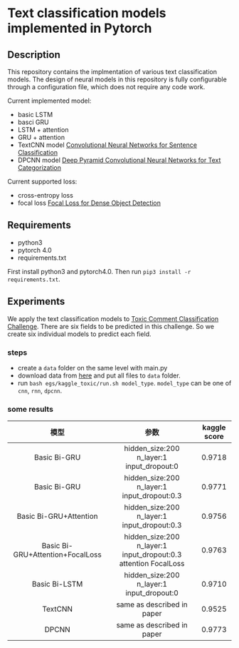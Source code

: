 # Text classification models implemented in Pytorch

## Description

This repository contains the implmentation of various text classification models. The design of neural models in this repository is fully configurable through a configuration file, which does not require any code work.

Current implemented model:

* basic LSTM
* basci GRU
* LSTM + attention
* GRU + attention
* TextCNN model [Convolutional Neural Networks for Sentence Classification
](https://arxiv.org/abs/1408.5882)
* DPCNN model [Deep Pyramid Convolutional Neural Networks for Text Categorization
](https://ai.tencent.com/ailab/media/publications/ACL3-Brady.pdf)

Current supported loss:

* cross-entropy loss
* focal loss [Focal Loss for Dense Object Detection](https://arxiv.org/abs/1708.02002)

## Requirements

* python3
* pytorch 4.0
* requirements.txt

First install python3 and pytorch4.0. Then run `pip3 install -r requirements.txt`.

## Experiments

We apply the text classification models to [Toxic Comment Classification Challenge](https://www.kaggle.com/c/jigsaw-toxic-comment-classification-challenge). There are six fields to be predicted in this challenge. So we create six individual models to predict each field.

### steps

* create a `data` folder on the same level with main.py
* download data from [here](https://www.kaggle.com/c/jigsaw-toxic-comment-classification-challenge/data) and put all files to `data` folder.
* run `bash egs/kaggle_toxic/run.sh model_type`. `model_type` can be one of `cnn`, `rnn`, `dpcnn`.

### some results

| 模型       | 参数    |  kaggle score  |
| :--------:   | :----:   | :----: |
| Basic Bi-GRU        |hidden_size:200 n_layer:1 input_dropout:0      |   0.9718    |
| Basic Bi-GRU        |hidden_size:200 n_layer:1 input_dropout:0.3      |   0.9771    |
| Basic Bi-GRU+Attention       |hidden_size:200 n_layer:1 input_dropout:0.3     |   0.9756    |
| Basic Bi-GRU+Attention+FocalLoss        |hidden_size:200 n_layer:1 input_dropout:0.3 attention FocalLoss     |   0.9763    |
| Basic Bi-LSTM       |hidden_size:200 n_layer:1 input_dropout:0      |   0.9710    |
| TextCNN        |   same as described in paper    |   0.9525    |
| DPCNN        |   same as described in paper    |   0.9773    |

